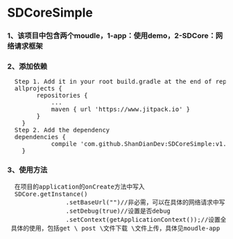 # SDCoreSimple
### 1、该项目中包含两个moudle，1-app：使用demo，2-SDCore：网络请求框架
### 2、添加依赖
<pre>
  Step 1. Add it in your root build.gradle at the end of repositories:
  allprojects {
		repositories {
			...
			maven { url 'https://www.jitpack.io' }
		}
	}
  Step 2. Add the dependency
  dependencies {
	        compile 'com.github.ShanDianDev:SDCoreSimple:v1.0'
	}
</pre>
### 3、使用方法
<pre>
  在项目的application的onCreate方法中写入
  SDCore.getInstance()
                .setBaseUrl("")//非必需，可以在具体的网络请求中写
                .setDebug(true)//设置是否debug
                .setContext(getApplicationContext());//设置全局上下文
 具体的使用，包括get \ post \文件下载 \文件上传，具体见moudle-app
</pre>
